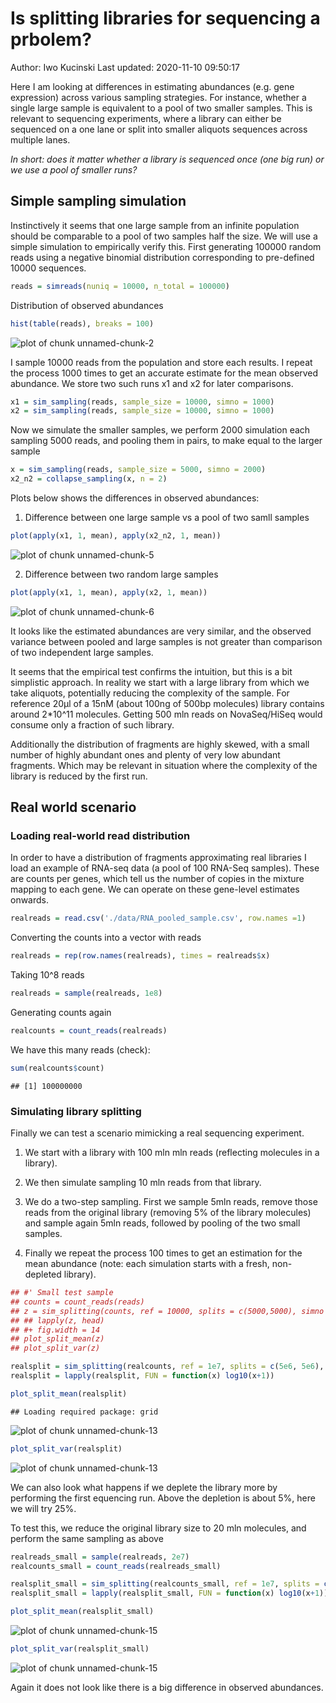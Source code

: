 # Is splitting libraries for sequencing a prbolem?
Author: Iwo Kucinski
Last updated: 2020-11-10 09:50:17



Here I am looking at differences in estimating abundances (e.g. gene expression) across various sampling strategies. For instance, whether a single large sample is equivalent to a pool of two smaller samples. This is relevant to sequencing experiments, where a library can either be sequenced on a one lane or split into smaller aliquots sequences across multiple lanes.

_In short: does it matter whether a library is sequenced once (one big run) or we use a pool of smaller runs?_
## Simple sampling simulation
Instinctively it seems that one large sample from an infinite population should be comparable to a pool of two samples half the size. We will use a simple simulation to empirically verify this.
First generating 100000 random reads using a negative binomial distribution corresponding to pre-defined 10000 sequences.


```r
reads = simreads(nuniq = 10000, n_total = 100000)
```

Distribution of observed abundances


```r
hist(table(reads), breaks = 100)
```

![plot of chunk unnamed-chunk-2](figure/unnamed-chunk-2-1.png)

I sample 10000 reads from the population and store each results. I repeat the process 1000 times to get an accurate estimate for the mean observed abundance. We store two such runs x1 and x2 for later comparisons.


```r
x1 = sim_sampling(reads, sample_size = 10000, simno = 1000)
x2 = sim_sampling(reads, sample_size = 10000, simno = 1000)
```

Now we simulate the smaller samples, we perform 2000 simulation each sampling 5000 reads, and pooling them in pairs, to make equal to the larger sample


```r
x = sim_sampling(reads, sample_size = 5000, simno = 2000)
x2_n2 = collapse_sampling(x, n = 2)
```

Plots below shows the differences in observed abundances:
1. Difference between one large sample vs a pool of two samll samples


```r
plot(apply(x1, 1, mean), apply(x2_n2, 1, mean))
```

![plot of chunk unnamed-chunk-5](figure/unnamed-chunk-5-1.png)

2. Difference between two random large samples


```r
plot(apply(x1, 1, mean), apply(x2, 1, mean))
```

![plot of chunk unnamed-chunk-6](figure/unnamed-chunk-6-1.png)

It looks like the estimated abundances are very similar, and the observed variance between pooled and large samples is not greater than comparison of two independent large samples.

It seems that the empirical test confirms the intuition, but this is a bit simplistic approach.
In reality we start with a large library from which we take aliquots, potentially reducing the complexity of the sample. For reference 20µl of a 15nM (about 100ng of 500bp molecules) library contains around 2*10^11 molecules. Getting 500 mln reads on NovaSeq/HiSeq would consume only a fraction of such library.


Additionally the distribution of fragments are highly skewed, with a small number of highly abundant ones and plenty of very low abundant fragments. Which may be relevant in situation where the complexity of the library is reduced by the first run.
## Real world scenario
### Loading real-world read distribution
In order to have a distribution of fragments approximating real libraries I load an example of RNA-seq data (a pool of 100 RNA-Seq samples). These are counts per genes, which tell us the number of copies in the mixture mapping to each gene. We can operate on these gene-level estimates onwards.


```r
realreads = read.csv('./data/RNA_pooled_sample.csv', row.names =1)
```

Converting the counts into a vector with reads


```r
realreads = rep(row.names(realreads), times = realreads$x)
```

Taking 10^8 reads


```r
realreads = sample(realreads, 1e8)
```

Generating counts again


```r
realcounts = count_reads(realreads)
```

We have this many reads (check):


```r
sum(realcounts$count)
```

```
## [1] 100000000
```

### Simulating library splitting
Finally we can test a scenario mimicking a real sequencing experiment.

1. We start with a library with 100 mln mln reads (reflecting molecules in a library).

2. We then simulate sampling 10 mln reads from that library.

3. We do a two-step sampling. First we sample 5mln reads, remove those reads from the original library (removing 5% of the library molecules) and sample again 5mln reads, followed by pooling of the two small samples.

4. Finally we repeat the process 100 times to get an estimation for the mean abundance (note: each simulation starts with a fresh, non-depleted library).



```r
## #' Small test sample
## counts = count_reads(reads)
## z = sim_splitting(counts, ref = 10000, splits = c(5000,5000), simno =100, remove_reads = TRUE, quiet =FALSE)
## ## lapply(z, head)
## #+ fig.width = 14
## plot_split_mean(z)
## plot_split_var(z)

realsplit = sim_splitting(realcounts, ref = 1e7, splits = c(5e6, 5e6), simno = 100, remove_reads = TRUE)
realsplit = lapply(realsplit, FUN = function(x) log10(x+1))
```

```r
plot_split_mean(realsplit)
```

```
## Loading required package: grid
```

![plot of chunk unnamed-chunk-13](figure/unnamed-chunk-13-1.png)

```r
plot_split_var(realsplit)
```

![plot of chunk unnamed-chunk-13](figure/unnamed-chunk-13-2.png)

We can also look what happens if we deplete the library more by performing the first equencing run. Above the depletion is about 5%, here we will try 25%.

To test this, we reduce the original library size to 20 mln molecules, and perform the same sampling as above


```r
realreads_small = sample(realreads, 2e7)
realcounts_small = count_reads(realreads_small)

realsplit_small = sim_splitting(realcounts_small, ref = 1e7, splits = c(5e6, 5e6), simno = 100, remove_reads = TRUE, quiet = TRUE)
realsplit_small = lapply(realsplit_small, FUN = function(x) log10(x+1))
```

```r
plot_split_mean(realsplit_small)
```

![plot of chunk unnamed-chunk-15](figure/unnamed-chunk-15-1.png)

```r
plot_split_var(realsplit_small)
```

![plot of chunk unnamed-chunk-15](figure/unnamed-chunk-15-2.png)

Again it does not look like there is a big difference in observed abundances.
